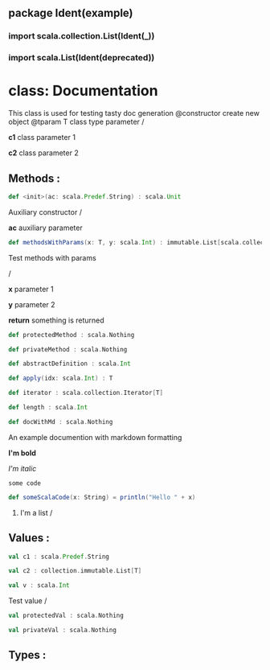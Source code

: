 ## package Ident(example)

### import scala.collection.List(Ident(_))

### import scala.List(Ident(deprecated))
# class: Documentation
This class is used for testing tasty doc generation
@constructor create new object
@tparam T class type parameter
/

**c1**	class parameter 1

**c2**	class parameter 2

## Methods :
```scala
def <init>(ac: scala.Predef.String) : scala.Unit
```
Auxiliary constructor
/

**ac**	auxiliary parameter

```scala
def methodsWithParams(x: T, y: scala.Int) : immutable.List[scala.collection.Map[scala.Int, T]]
```
Test methods with params


/

**x**	parameter 1

**y**	parameter 2


**return** something is returned

```scala
def protectedMethod : scala.Nothing
```

```scala
def privateMethod : scala.Nothing
```

```scala
def abstractDefinition : scala.Int
```

```scala
def apply(idx: scala.Int) : T
```

```scala
def iterator : scala.collection.Iterator[T]
```

```scala
def length : scala.Int
```

```scala
def docWithMd : scala.Nothing
```
An example documention with markdown formatting

**I'm bold**

*I'm italic*

`some code`
```scala
def someScalaCode(x: String) = println("Hello " + x)
```
1. I'm a list
/
## Values :
```scala
val c1 : scala.Predef.String
```

```scala
val c2 : collection.immutable.List[T]
```

```scala
val v : scala.Int
```
Test value
/
```scala
val protectedVal : scala.Nothing
```

```scala
val privateVal : scala.Nothing
```

## Types :

